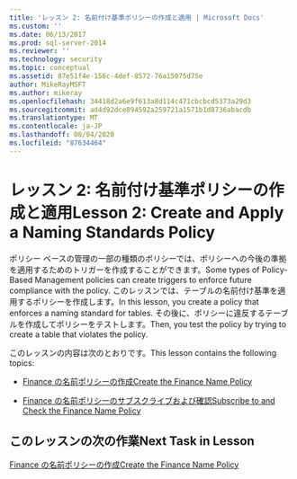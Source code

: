 ```yaml
---
title: 'レッスン 2: 名前付け基準ポリシーの作成と適用 | Microsoft Docs'
ms.custom: ''
ms.date: 06/13/2017
ms.prod: sql-server-2014
ms.reviewer: ''
ms.technology: security
ms.topic: conceptual
ms.assetid: 87e51f4e-156c-4def-8572-76a15075d75e
author: MikeRayMSFT
ms.author: mikeray
ms.openlocfilehash: 34418d2a6e9f613a8d114c471cbcbcd5373a29d3
ms.sourcegitcommit: ad4d92dce894592a259721a1571b1d8736abacdb
ms.translationtype: MT
ms.contentlocale: ja-JP
ms.lasthandoff: 08/04/2020
ms.locfileid: "87634464"
---
```

# <a name="lesson-2-create-and-apply-a-naming-standards-policy"></a><span data-ttu-id="39e24-102">レッスン 2: 名前付け基準ポリシーの作成と適用</span><span class="sxs-lookup"><span data-stu-id="39e24-102">Lesson 2: Create and Apply a Naming Standards Policy</span></span>
  <span data-ttu-id="39e24-103">ポリシー ベースの管理の一部の種類のポリシーでは、ポリシーへの今後の準拠を適用するためのトリガーを作成することができます。</span><span class="sxs-lookup"><span data-stu-id="39e24-103">Some types of Policy-Based Management policies can create triggers to enforce future compliance with the policy.</span></span> <span data-ttu-id="39e24-104">このレッスンでは、テーブルの名前付け基準を適用するポリシーを作成します。</span><span class="sxs-lookup"><span data-stu-id="39e24-104">In this lesson, you create a policy that enforces a naming standard for tables.</span></span> <span data-ttu-id="39e24-105">その後に、ポリシーに違反するテーブルを作成してポリシーをテストします。</span><span class="sxs-lookup"><span data-stu-id="39e24-105">Then, you test the policy by trying to create a table that violates the policy.</span></span>  
  
 <span data-ttu-id="39e24-106">このレッスンの内容は次のとおりです。</span><span class="sxs-lookup"><span data-stu-id="39e24-106">This lesson contains the following topics:</span></span>  
  
-   [<span data-ttu-id="39e24-107">Finance の名前ポリシーの作成</span><span class="sxs-lookup"><span data-stu-id="39e24-107">Create the Finance Name Policy</span></span>](lesson-2-1-create-the-finance-name-policy.md)  
  
-   [<span data-ttu-id="39e24-108">Finance の名前ポリシーのサブスクライブおよび確認</span><span class="sxs-lookup"><span data-stu-id="39e24-108">Subscribe to and Check the Finance Name Policy</span></span>](lesson-2-2-subscribe-to-and-check-the-finance-name-policy.md)  
  
## <a name="next-task-in-lesson"></a><span data-ttu-id="39e24-109">このレッスンの次の作業</span><span class="sxs-lookup"><span data-stu-id="39e24-109">Next Task in Lesson</span></span>  
 [<span data-ttu-id="39e24-110">Finance の名前ポリシーの作成</span><span class="sxs-lookup"><span data-stu-id="39e24-110">Create the Finance Name Policy</span></span>](lesson-2-1-create-the-finance-name-policy.md)  
  
  
